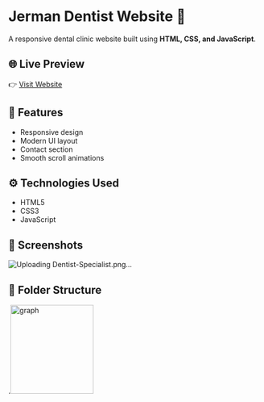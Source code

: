 # Jerman Dentist Website 🦷

A responsive dental clinic website built using **HTML, CSS, and JavaScript**.

## 🌐 Live Preview
👉 [Visit Website](https://chintu594.github.io/Jerman-Dentist/)

## 🧩 Features
- Responsive design
- Modern UI layout
- Contact section
- Smooth scroll animations

## ⚙️ Technologies Used
- HTML5
- CSS3
- JavaScript

## 📸 Screenshots
![Uploading Dentist-Specialist.png…]()


## 📁 Folder Structure
.<img width="165" height="176" alt="graph" src="https://github.com/user-attachments/assets/19cc5242-9ab0-488a-8ea9-86c43af58df7" />


